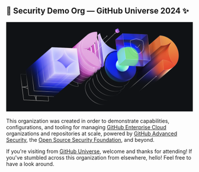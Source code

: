 ## 🔐 Security Demo Org — GitHub Universe 2024 ✨

![GitHub Universe Header Image](../img/ghu-header.png)

This organization was created in order to demonstrate capabilities, configurations, and tooling for managing [GitHub Enterprise Cloud][ghec] organizations and repositories at scale, powered by [GitHub Advanced Security][ghas], the [Open Source Security Foundation][ossf], and beyond.

If you're visiting from [GitHub Universe][ghu], welcome and thanks for attending! If you've stumbled across this organization from elsewhere, hello! Feel free to have a look around.

[ghec]: https://docs.github.com/en/enterprise-cloud@latest/admin/overview/about-github-enterprise-cloud
[ghas]: https://docs.github.com/en/enterprise-cloud@latest/get-started/learning-about-github/about-github-advanced-security
[ossf]: https://openssf.org/projects
[ghu]: https://githubuniverse.com
